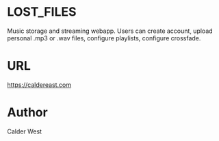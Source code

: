 # LOST_FILES

Music storage and streaming webapp.
Users can create account, upload personal .mp3 or .wav files, configure playlists, configure crossfade.

# URL
https://caldereast.com

# Author
Calder West
